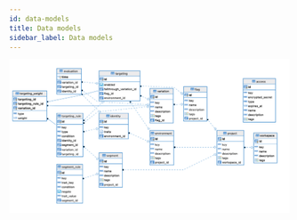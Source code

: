 ```yaml
---
id: data-models
title: Data models
sidebar_label: Data models
---
```


![ER Diagram](../assets/img/er-diagram.png)
